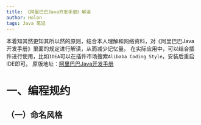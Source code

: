 ```yaml
---
title: 《阿里巴巴Java开发手册》解读
author: Holon
tags: Java 笔记
---
```




本着知其然更知其所以然的原则，结合本人理解和网络资料，对《阿里巴巴Java开发手册》里面的规定进行解读，从而减少记忆量。
在实际应用中，可以结合插件进行使用，比如`IDEA`可以在插件市场搜索`Alibaba Coding Style`，安装后重启IDE即可。
原版地址：[阿里巴巴Java开发手册](https://github.com/alibaba/p3c)

# 一、编程规约
## （一）命名风格